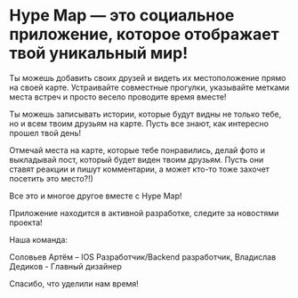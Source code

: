 # Hype Map — это социальное приложение, которое отображает твой уникальный мир!

Ты можешь добавить своих друзей и видеть их местоположение прямо на своей карте. Устраивайте совместные прогулки, указывайте метками места встреч и просто весело проводите время вместе!

Ты можешь записывать истории, которые будут видны не только тебе, но и всем твоим друзьям на карте. Пусть все знают, как интересно прошел твой день!

Отмечай места на карте, которые тебе понравились, делай фото и выкладывай пост, который будет виден твоим друзьям. Пусть они ставят реакции и пишут комментарии, а может кто-то тоже захочет посетить это место?!)

Все это и многое другое вместе с Hype Map!

Приложение находится в активной разработке, следите за новостями проекта!

Наша команда:

Соловьев Артём – IOS Разработчик/Backend разработчик, Владислав Дедиков - Главный дизайнер

Спасибо, что уделили нам время!
